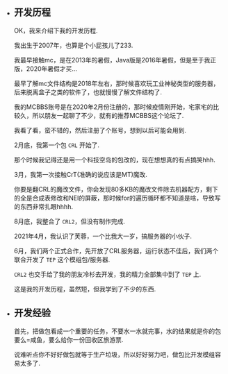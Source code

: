 - ##  开发历程

  OK，我来介绍下我的开发历程.

  我出生于2007年，也算是个小屁孩儿了233.

  我最早接触mc，是在2013年的暑假，Java版是2016年暑假，但是至于我正版，2020年暑假才买...

  最早了解mc文件结构是2018年左右，那时候喜欢玩工业神秘类型的服务器，后来脱离盒子之类的软件了，也就慢慢了解文件结构了.

  我的MCBBS账号是在2020年2月份注册的，那时候疫情刚开始，宅家宅的比较久，所以朋友一起聊了不少，就有的推荐MCBBS这个论坛了.

  我看了看，蛮不错的，然后注册了个账号，想到以后可能会用到.

  2月底，我第一个包 `CRL` 开始了.

  那个时候我记得还是用一个科技空岛的包改的，现在想想真的有点搞笑hhh.

  3月，我第一次接触CrT(准确的说应该是MT)魔改.

  你要是翻CRL的魔改文件，你会发现80多KB的魔改文件除去机器配方，剩下的全是合成表修改和NEI的屏蔽，那时候for的遍历循环都不知道是啥，导致写的东西非常扎眼hhhh.

  8月底，我整合了 `CRL2`，但没有制作完成.

  2021年4月，我认识了芙蓉，一个比我大一岁，搞服务器的小伙子.

  6月，我们两个正式合作，先开放了CRL服务器，运行状态不佳后，我们两个联合开发了 `TEP` 这个模组包/服务器.

  `CRL2` 也交手给了我的朋友冷杉去开发，我的精力全部集中到了 `TEP` 上.

  这是我的开发历程，虽然短，但我学到了不少的东西.

  

- ## 开发经验

  首先，把做包看成一个重要的任务，不要水一水就完事，水的结果就是你的包要么=咸鱼，要么给你一份回收区旅游票.

  说难听点你不好好做包就等于生产垃圾，所以好好努力吧，做包比开发模组容易太多了.

